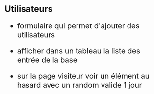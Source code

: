 # Utilisateurs

<font color='' size='5'>

- formulaire qui permet d'ajouter des utilisateurs

- afficher dans un tableau la liste des entrée de la base

- sur la page visiteur voir un élément au hasard avec un random valide 1 jour

</font>

